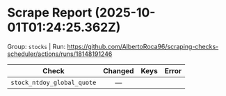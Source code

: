 # Scrape Report (2025-10-01T01:24:25.362Z)

Group: `stocks`  |  Run: https://github.com/AlbertoRoca96/scraping-checks-scheduler/actions/runs/18148191246

| Check | Changed | Keys | Error |
|---|:---:|:--|:--|
| `stock_ntdoy_global_quote` | — |  |  |

